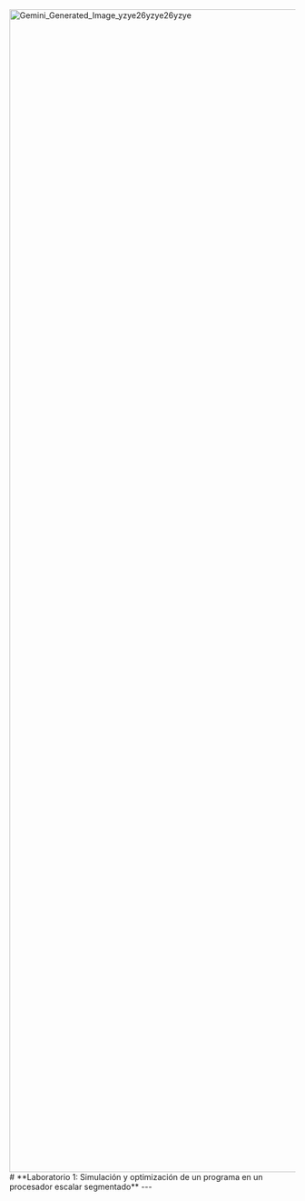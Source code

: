 <img width="2048" height="2048" alt="Gemini_Generated_Image_yzye26yzye26yzye" src="https://github.com/user-attachments/assets/5987a410-cf33-455e-8c88-02a078921d9c" />
# **Laboratorio 1: Simulación y optimización de un programa en un procesador escalar segmentado**
---
